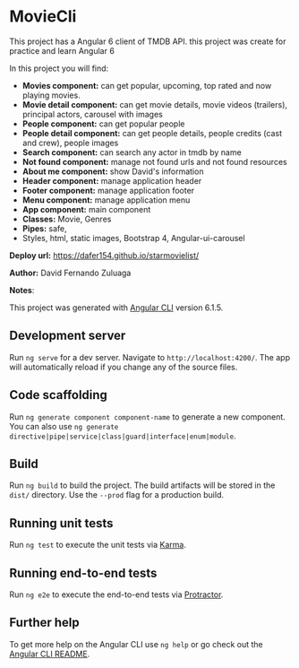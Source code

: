 # MovieCli

This project has a Angular 6 client of TMDB API. 
this project was create for practice and learn Angular 6

In this project you will find:

- **Movies component:** can get popular, upcoming, top rated and now playing movies. 
- **Movie detail component:** can get movie details, movie videos (trailers), principal actors, carousel with images
- **People component:** can get popular people
- **People detail component:** can get people details, people credits (cast and crew), people images
- **Search component:** can search any actor in tmdb by name 
- **Not found component:** manage not found urls and not found resources
- **About me component:** show David's information
- **Header component:** manage application header
- **Footer component:** manage application footer
- **Menu component:** manage application  menu
- **App component:** main component
- **Classes:** Movie, Genres 
- **Pipes:** safe, 
- Styles, html, static images, Bootstrap 4, Angular-ui-carousel

**Deploy url:**  https://dafer154.github.io/starmovielist/

**Author:** David Fernando Zuluaga

**Notes**:

This project was generated with [Angular CLI](https://github.com/angular/angular-cli) version 6.1.5.

## Development server

Run `ng serve` for a dev server. Navigate to `http://localhost:4200/`. The app will automatically reload if you change any of the source files.

## Code scaffolding

Run `ng generate component component-name` to generate a new component. You can also use `ng generate directive|pipe|service|class|guard|interface|enum|module`.

## Build

Run `ng build` to build the project. The build artifacts will be stored in the `dist/` directory. Use the `--prod` flag for a production build.

## Running unit tests

Run `ng test` to execute the unit tests via [Karma](https://karma-runner.github.io).

## Running end-to-end tests

Run `ng e2e` to execute the end-to-end tests via [Protractor](http://www.protractortest.org/).

## Further help

To get more help on the Angular CLI use `ng help` or go check out the [Angular CLI README](https://github.com/angular/angular-cli/blob/master/README.md).
